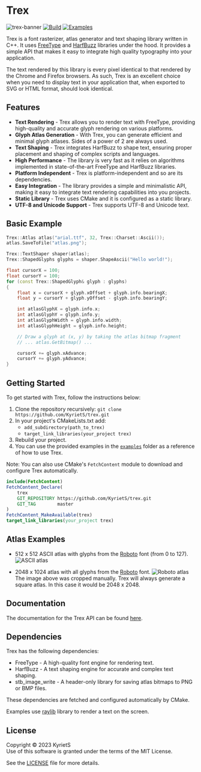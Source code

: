 # Trex

![trex-banner](https://github.com/KyrietS/trex/assets/19170699/8ed15586-9545-4b98-9e83-ce827bac6f3f)
[![Build](https://github.com/KyrietS/trex/actions/workflows/build.yml/badge.svg)](https://github.com/KyrietS/trex/actions/workflows/build.yml)
[![Examples](https://github.com/KyrietS/trex/actions/workflows/examples.yml/badge.svg)](https://github.com/KyrietS/trex/actions/workflows/examples.yml)

Trex is a font rasterizer, atlas generator and text shaping library written in C++. It uses [FreeType](https://github.com/freetype/freetype) and [HarfBuzz](https://github.com/harfbuzz/harfbuzz) libraries under the hood. It provides a simple API that makes it easy to integrate high quality typography into your application.

The text rendered by this library is every pixel identical to that rendered by the Chrome and Firefox browsers. As such, Trex is an excellent choice when you need to display text in your application that, when exported to SVG or HTML format, should look identical.

## Features
* **Text Rendering** - Trex allows you to render text with FreeType, providing high-quality and accurate glyph rendering on various platforms.
* **Glyph Atlas Generation** - With Trex, you can generate efficient and minimal glyph atlases. Sides of a power of 2 are always used.
* **Text Shaping** - Trex integrates HarfBuzz to shape text, ensuring proper placement and shaping of complex scripts and languages.
* **High Performance** - The library is very fast as it relies on algorithms implemented in state-of-the-art FreeType and HarfBuzz libraries.
* **Platform Independent** - Trex is platform-independent and so are its dependencies.
* **Easy Integration** - The library provides a simple and minimalistic API, making it easy to integrate text rendering capabilities into you projects.
* **Static Library** - Trex uses CMake and it is configured as a static library.
* **UTF-8 and Unicode Support** - Trex supports UTF-8 and Unicode text.

## Basic Example

```cpp
Trex::Atlas atlas("arial.ttf", 32, Trex::Charset::Ascii());
atlas.SaveToFile("atlas.png");

Trex::TextShaper shaper(atlas);
Trex::ShapedGlyphs glyphs = shaper.ShapeAscii("Hello world!");

float cursorX = 100;
float cursorY = 100;
for (const Trex::ShapedGlyph& glyph : glyphs)
{
    float x = cursorX + glyph.xOffset + glyph.info.bearingX;
    float y = cursorY + glyph.yOffset - glyph.info.bearingY;

    int atlasGlyphX = glyph.info.x;
    int atlasGlyphY = glyph.info.y;
    int atlasGlyphWidth = glyph.info.width;
    int atlasGlyphHeight = glyph.info.height;

    // Draw a glyph at (x, y) by taking the atlas bitmap fragment
    // ... atlas.GetBitmap() ...

    cursorX += glyph.xAdvance;
    cursorY += glyph.yAdvance;
}

```

## Getting Started
To get started with Trex, follow the instructions below:

1. Clone the repository recursively: `git clone https://github.com/KyrietS/trex.git`
2. In your project's CMakeLists.txt add:
    -  `add_subdirectory(path_to_trex)` 
    - `target_link_libraries(your_project trex)`
3. Rebuild your project.
4. You can use the provided examples in the [`examples`](examples/) folder as a reference of how to use Trex.

Note: You can also use CMake's `FetchContent` module to download and configure Trex automatically.

```cmake
include(FetchContent)
FetchContent_Declare(
    trex
    GIT_REPOSITORY https://github.com/KyrietS/trex.git
    GIT_TAG        master
)
FetchContent_MakeAvailable(trex)
target_link_libraries(your_project trex)
```

## Atlas Examples

- 512 x 512 ASCII atlas with glyphs from the [Roboto](https://fonts.google.com/specimen/Roboto) font (from 0 to 127).
![ASCII atlas](https://github.com/KyrietS/trex/assets/19170699/7780d0c5-259f-45db-a019-ad4388b2489b)


- 2048 x 1024 atlas with all glyphs from the [Roboto](https://fonts.google.com/specimen/Roboto) font.
![Roboto atlas](https://github.com/KyrietS/trex/assets/19170699/8dda53ff-9c58-4dcb-b565-5d5b55d6b431)
The image above was cropped manually. Trex will always generate a square atlas. In this case it would be 2048 x 2048.

## Documentation
The documentation for the Trex API can be found [here](docs/README.md).

## Dependencies

Trex has the following dependencies:

* FreeType - A high-quality font engine for rendering text.
* HarfBuzz - A text shaping engine for accurate and complex text shaping.
* stb_image_write - A header-only library for saving atlas bitmaps to PNG or BMP files.

These dependencies are fetched and configured automatically by CMake.

Examples use [raylib](https://github.com/raysan5/raylib) library to render a text on the screen.

## License
Copyright © 2023 KyrietS\
Use of this software is granted under the terms of the MIT License.

See the [LICENSE](LICENSE) file for more details.
